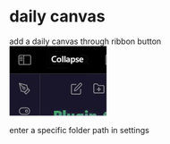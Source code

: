 # daily canvas

add a daily canvas through ribbon button  
![icon](img/icon.jpg)
  
enter a specific folder path in settings


